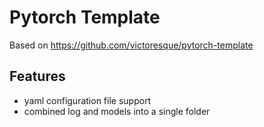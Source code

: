 # Pytorch Template
Based on https://github.com/victoresque/pytorch-template

## Features
* yaml configuration file support
* combined log and models into a single folder
